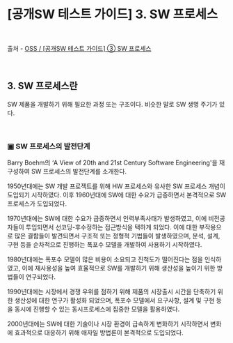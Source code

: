 # [공개SW 테스트 가이드] 3. SW 프로세스

<br/>

출처 - [OSS / [공개SW 테스트 가이드] ③ SW 프로세스](https://www.oss.kr/info_test/show/01c59c48-ce7c-47e2-8ae5-06dac358f2c1?search_keyword=sw+%ED%85%8C%EC%8A%A4%ED%8A%B8&page=5)

<br/>

## 3. SW 프로세스란

SW 제품을 개발하기 위해 필요한 과정 또는 구조이다. 비슷한 말로 SW 생명 주기가 있다.

<br/>

### ▣ SW 프로세스의 발전단계

Barry Boehm의 ‘A View of 20th and 21st Century Software Engineering'을 재구성하여 SW 프로세스의 발전단계를 소개한다.

1950년대에는 SW 개발 프로젝트를 위해 HW 프로세스와 유사한 SW 프로세스 개념이 도입되기 시작하였다. 이후 1960년대에 SW에 대한 수요가 급증하면서 본격적으로 SW 프로세스가 도입되었다.

1970년대에는 SW에 대한 수요가 급증하면서 인력부족사태가 발생하였고, 이에 비전공자들이 투입되면서 선코딩-후수정하는 접근방식을 택하게 되었다. 이에 대한 부작용으로 많은 결함들이 발견되면서 구조적 또는 정형적 기법들이 발생하였으며, 분석, 설계, 구현 등을 순차적으로 진행하는 폭포수 모델을 개발하여 사용하기 시작하였다.

1980년대에는 폭포수 모델이 많은 비용이 소요되고 진척도가 떨어진다는 점을 인식하였고, 이에 재사용성을 높여 효율적으로 SW를 개발하기 위해 생산성을 높이기 위한 방법들이 연구되었다.

1990년대에는 시장에서 경쟁 우위를 점하기 위해 제품의 시장출시 시간을 단축하기 위한 생산성에 대한 연구가 활성화 되었으며, 폭포수 모델에서 요구사항, 설계 및 구현 등을 동시에 진행할 수 있는 동시프로세스에 집중한 모델을 활용하였다.

2000년대에는 SW에 대한 기술이나 시장 환경이 급속하게 변화하기 시작하면서 변화에 효과적으로 대응하기 위해 애자일 방법론이 본격적으로 도입되었다.
